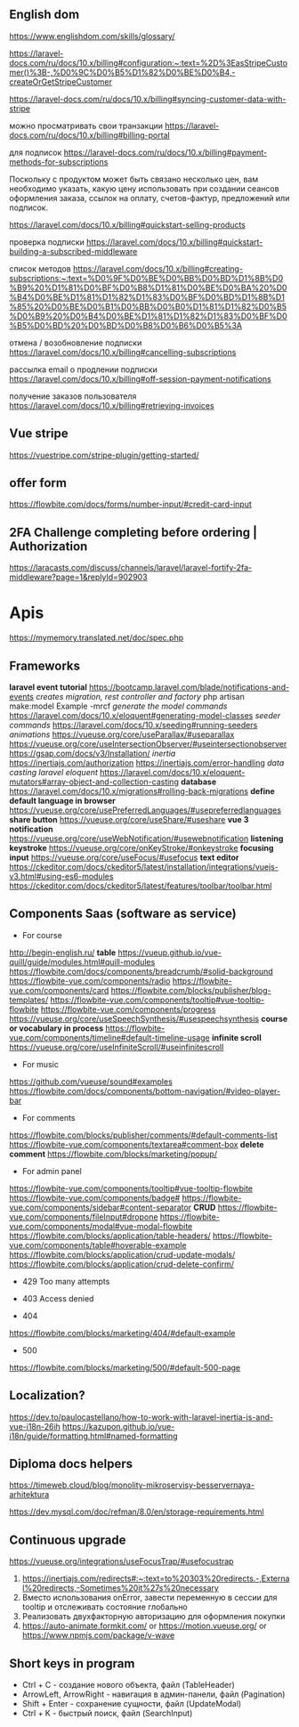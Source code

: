 ## English dom

https://www.englishdom.com/skills/glossary/

https://laravel-docs.com/ru/docs/10.x/billing#configuration:~:text=%2D%3EasStripeCustomer()%3B-,%D0%9C%D0%B5%D1%82%D0%BE%D0%B4,-createOrGetStripeCustomer

https://laravel-docs.com/ru/docs/10.x/billing#syncing-customer-data-with-stripe

можно просматривать свои транзакции
https://laravel-docs.com/ru/docs/10.x/billing#billing-portal

для подписок
https://laravel-docs.com/ru/docs/10.x/billing#payment-methods-for-subscriptions

Поскольку с продуктом может быть связано несколько цен, вам необходимо указать, какую цену использовать при
создании сеансов оформления заказа, ссылок на оплату, счетов-фактур, предложений или подписок.

https://laravel.com/docs/10.x/billing#quickstart-selling-products

проверка подписки
https://laravel.com/docs/10.x/billing#quickstart-building-a-subscribed-middleware

список методов
https://laravel.com/docs/10.x/billing#creating-subscriptions:~:text=%D0%9F%D0%BE%D0%BB%D0%BD%D1%8B%D0%B9%20%D1%81%D0%BF%D0%B8%D1%81%D0%BE%D0%BA%20%D0%B4%D0%BE%D1%81%D1%82%D1%83%D0%BF%D0%BD%D1%8B%D1%85%20%D0%BE%D0%B1%D0%BB%D0%B0%D1%81%D1%82%D0%B5%D0%B9%20%D0%B4%D0%BE%D1%81%D1%82%D1%83%D0%BF%D0%B5%D0%BD%20%D0%BD%D0%B8%D0%B6%D0%B5%3A

отмена / возобновление подписки
https://laravel.com/docs/10.x/billing#cancelling-subscriptions

рассылка email о продлении подписки
https://laravel.com/docs/10.x/billing#off-session-payment-notifications

получение заказов пользователя
https://laravel.com/docs/10.x/billing#retrieving-invoices

## Vue stripe

https://vuestripe.com/stripe-plugin/getting-started/

## offer form

https://flowbite.com/docs/forms/number-input/#credit-card-input

## 2FA Challenge completing before ordering | Authorization

https://laracasts.com/discuss/channels/laravel/laravel-fortify-2fa-middleware?page=1&replyId=902903

# Apis

<https://mymemory.translated.net/doc/spec.php>

## Frameworks

**laravel event tutorial**
<https://bootcamp.laravel.com/blade/notifications-and-events>
_creates migration, rest controller and factory_
php artisan make:model Example -mrcf
_generate the model commands_
<https://laravel.com/docs/10.x/eloquent#generating-model-classes>
_seeder commands_
<https://laravel.com/docs/10.x/seeding#running-seeders>
_animations_
<https://vueuse.org/core/useParallax/#useparallax>
<https://vueuse.org/core/useIntersectionObserver/#useintersectionobserver>
<https://gsap.com/docs/v3/Installation/>
_inertia_
<https://inertiajs.com/authorization>
<https://inertiajs.com/error-handling>
_data casting laravel eloquent_
<https://laravel.com/docs/10.x/eloquent-mutators#array-object-and-collection-casting>
**database**
<https://laravel.com/docs/10.x/migrations#rolling-back-migrations>
**define default language in browser**
<https://vueuse.org/core/usePreferredLanguages/#usepreferredlanguages>
**share button**
<https://vueuse.org/core/useShare/#useshare>
**vue 3 notification**
<https://vueuse.org/core/useWebNotification/#usewebnotification>
**listening keystroke**
<https://vueuse.org/core/onKeyStroke/#onkeystroke>
**focusing input**
<https://vueuse.org/core/useFocus/#usefocus>
**text editor**
<https://ckeditor.com/docs/ckeditor5/latest/installation/integrations/vuejs-v3.html#using-es6-modules>
<https://ckeditor.com/docs/ckeditor5/latest/features/toolbar/toolbar.html>

## Components Saas (software as service)

- For course

<http://begin-english.ru/>
**table**
<https://vueup.github.io/vue-quill/guide/modules.html#quill-modules>
<https://flowbite.com/docs/components/breadcrumb/#solid-background>
<https://flowbite-vue.com/components/radio>
<https://flowbite-vue.com/components/card>
<https://flowbite.com/blocks/publisher/blog-templates/>
<https://flowbite-vue.com/components/tooltip#vue-tooltip-flowbite>
<https://flowbite-vue.com/components/progress>
<https://vueuse.org/core/useSpeechSynthesis/#usespeechsynthesis>
**course or vocabulary in process**
<https://flowbite-vue.com/components/timeline#default-timeline-usage>
**infinite scroll**
<https://vueuse.org/core/useInfiniteScroll/#useinfinitescroll>

- For music

<https://github.com/vueuse/sound#examples>
<https://flowbite.com/docs/components/bottom-navigation/#video-player-bar>

- For comments

<https://flowbite.com/blocks/publisher/comments/#default-comments-list>
<https://flowbite-vue.com/components/textarea#comment-box>
**delete comment**
<https://flowbite.com/blocks/marketing/popup/>

- For admin panel

<https://flowbite-vue.com/components/tooltip#vue-tooltip-flowbite>
<https://flowbite-vue.com/components/badge#>
<https://flowbite-vue.com/components/sidebar#content-separator>
**CRUD**
<https://flowbite-vue.com/components/fileInput#dropone>
<https://flowbite-vue.com/components/modal#vue-modal-flowbite>
<https://flowbite.com/blocks/application/table-headers/>
<https://flowbite-vue.com/components/table#hoverable-example>
<https://flowbite.com/blocks/application/crud-update-modals/>
<https://flowbite.com/blocks/application/crud-delete-confirm/>

- 429 Too many attempts

- 403 Access denied

- 404

<https://flowbite.com/blocks/marketing/404/#default-example>

- 500

<https://flowbite.com/blocks/marketing/500/#default-500-page>

## Localization?

<https://dev.to/paulocastellano/how-to-work-with-laravel-inertia-js-and-vue-i18n-26ih>
<https://kazupon.github.io/vue-i18n/guide/formatting.html#named-formatting>

## Diploma docs helpers

<https://timeweb.cloud/blog/monolity-mikroservisy-besservernaya-arhitektura>

<https://dev.mysql.com/doc/refman/8.0/en/storage-requirements.html>

## Continuous upgrade

<https://vueuse.org/integrations/useFocusTrap/#usefocustrap>

1. https://inertiajs.com/redirects#:~:text=to%20303%20redirects.-,External%20redirects,-Sometimes%20it%27s%20necessary
2. Вместо использования onError, завести переменную в сессии для tooltip и отслеживать состояние глобально
3. Реализовать двухфакторную авторизацию для оформления покупки
4. https://auto-animate.formkit.com/ or https://motion.vueuse.org/ or https://www.npmjs.com/package/v-wave

## Short keys in program

- Ctrl + C - создание нового объекта, файл (TableHeader)
- ArrowLeft, ArrowRight - навигация в админ-панели, файл (Pagination)
- Shift + Enter - сохранение сущности, файл (UpdateModal)
- Ctrl + K - быстрый поиск, файл (SearchInput)
